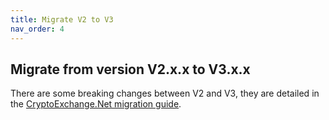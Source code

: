 ```yaml
---
title: Migrate V2 to V3
nav_order: 4
---
```


## Migrate from version V2.x.x to V3.x.x

There are some breaking changes between V2 and V3, they are detailed in the [CryptoExchange.Net migration guide](https://jkorf.github.io/CryptoExchange.Net/Migration%20Guide.html).
